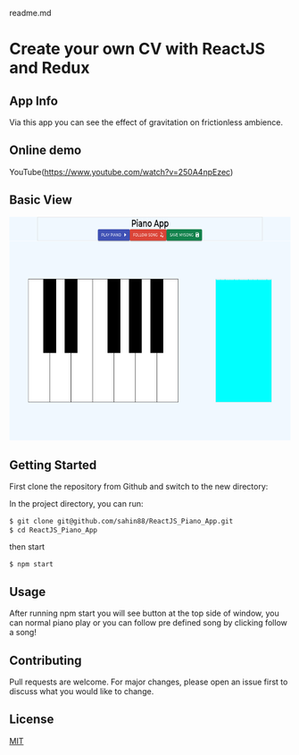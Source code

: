 readme.md

# Create your own CV with ReactJS and Redux

## App Info

Via this app you can see the effect of gravitation on frictionless ambience.

## Online demo

YouTube(https://www.youtube.com/watch?v=250A4npEzec)

## Basic View

<img with='400px' height='400px' src="https://github.com/sahin88/ReactJS_Piano_App/blob/main/react_piano.png"/>

## Getting Started

First clone the repository from Github and switch to the new directory:

In the project directory, you can run:

```
$ git clone git@github.com/sahin88/ReactJS_Piano_App.git
$ cd ReactJS_Piano_App

```

then start

```
$ npm start

```

## Usage

After running npm start you will see button at the top side of window, you can normal piano play or you can follow pre defined song by clicking follow a song!

## Contributing

Pull requests are welcome. For major changes, please open an issue first to discuss what you would like to change.

## License

[MIT](https://choosealicense.com/licenses/mit/)
